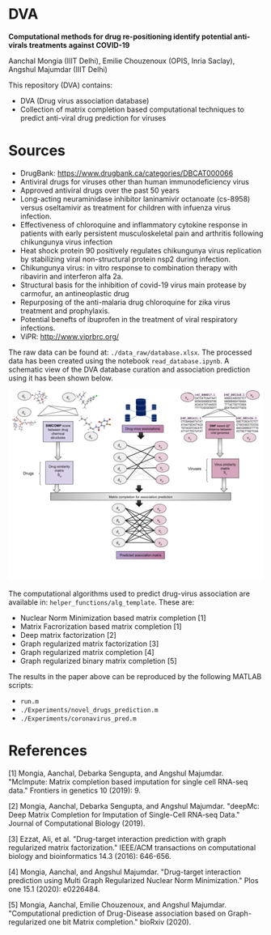 # DVA
**Computational methods for drug re-positioning identify potential anti-virals treatments against COVID-19**

Aanchal Mongia (IIIT Delhi), Emilie Chouzenoux (OPIS, Inria Saclay), Angshul Majumdar (IIIT Delhi)


This repository (DVA) contains:
*  DVA (Drug virus association database)
* Collection of matrix completion based computational techniques to predict anti-viral drug prediction for viruses


# Sources
* DrugBank: https://www.drugbank.ca/categories/DBCAT000066
* Antiviral drugs for viruses other than human immunodeficiency virus
* Approved antiviral drugs over the past 50 years
* Long-acting neuraminidase inhibitor laninamivir octanoate (cs-8958) versus oseltamivir as treatment for children with infuenza virus infection.
* Effectiveness of chloroquine and inflammatory cytokine response in patients with early persistent musculoskeletal pain and arthritis following chikungunya virus infection
* Heat shock protein 90 positively regulates chikungunya virus replication by stabilizing viral non-structural protein nsp2 during infection.
* Chikungunya virus: in vitro response to combination therapy with ribavirin and interferon alfa 2a.
* Structural basis for the inhibition of covid-19 virus main protease by carmofur, an antineoplastic drug
* Repurposing of the anti-malaria drug chloroquine for zika virus treatment and prophylaxis.
* Potential benefts of ibuprofen in the treatment of viral respiratory infections.
* ViPR: http://www.viprbrc.org/

The raw data can be found at: `./data_raw/database.xlsx`. The processed data has been created using the notebook `read_database.ipynb`. A schematic view of the DVA database curation and association prediction using it has been shown below.


![DVA-pipeline](./helper_functions/DVA.png)

The computational algorithms used to predict drug-virus association are available in: `helper_functions/alg_template`.
These are:
* Nuclear Norm Minimization based matrix completion [1]
* Matrix Facrorization based matrix completion [1]
* Deep matrix factorization [2]
* Graph regularized matrix factorization [3]
* Graph regularized matrix completion [4]
* Graph regularized binary matrix completion [5]

The results in the paper above can be reproduced by the following MATLAB scripts:

* `run.m`
* `./Experiments/novel_drugs_prediction.m`
* `./Experiments/coronavirus_pred.m`

# References
[1] Mongia, Aanchal, Debarka Sengupta, and Angshul Majumdar. "McImpute: Matrix completion based imputation for single cell RNA-seq data." Frontiers in genetics 10 (2019): 9.

[2] Mongia, Aanchal, Debarka Sengupta, and Angshul Majumdar. "deepMc: Deep Matrix Completion for Imputation of Single-Cell RNA-seq Data." Journal of Computational Biology (2019).

[3] Ezzat, Ali, et al. "Drug-target interaction prediction with graph regularized matrix factorization." IEEE/ACM transactions on computational biology and bioinformatics 14.3 (2016): 646-656.

[4] Mongia, Aanchal, and Angshul Majumdar. "Drug-target interaction prediction using Multi Graph Regularized Nuclear Norm Minimization." Plos one 15.1 (2020): e0226484.

[5] Mongia, Aanchal, Emilie Chouzenoux, and Angshul Majumdar. "Computational prediction of Drug-Disease association based on Graph-regularized one bit Matrix completion." bioRxiv (2020).
 
 

